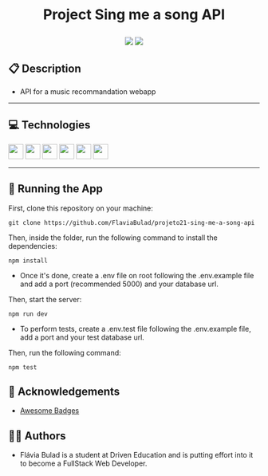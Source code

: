 # <p align = "center"> Project Sing me a song API</p>

<p align = "center">
   <img src="https://img.shields.io/badge/author-Flávia Bulad-4dae71?style=flat-square" />
   
   <img src="https://img.shields.io/github/languages/count/FlaviaBulad/projeto21-sing-me-a-song-api?color=4dae71&style=flat-square" />
</p>

## 📋 Description

- API for a music recommandation webapp

---

</p>

## 💻 Technologies

 <img src="https://img.shields.io/badge/PostgreSQL-316192?style=for-the-badge&logo=postgresql&logoColor=white" height="30px"/>
  <img src="https://img.shields.io/badge/TypeScript-007ACC?style=for-the-badge&logo=typescript&logoColor=white" height="30px"/>
  <img src="https://img.shields.io/badge/Node.js-43853D?style=for-the-badge&logo=node.js&logoColor=white" height="30px"/>  
  <img src="https://img.shields.io/badge/Express.js-404D59?style=for-the-badge&logo=express.js&logoColor=white" height="30px"/>
  <img src="https://img.shields.io/badge/Prisma-3982CE?style=for-the-badge&logo=Prisma&logoColor=white" height="30px">
  <img src="https://img.shields.io/badge/Jest-323330?style=for-the-badge&logo=Jest&logoColor=white" height="30px">
  <!-- Badges source: https://dev.to/envoy_/150-badges-for-github-pnk -->

---

## 🏁 Running the App

First, clone this repository on your machine:

```
git clone https://github.com/FlaviaBulad/projeto21-sing-me-a-song-api
```

Then, inside the folder, run the following command to install the dependencies:

```
npm install
```

- Once it's done, create a .env file on root following the .env.example file and add a port (recommended 5000) and your database url.

Then, start the server:

```
npm run dev
```

- To perform tests, create a .env.test file following the .env.example file, add a port and your test database url.

Then, run the following command:

```
npm test
```

## 👏 Acknowledgements

- [Awesome Badges](https://github.com/Envoy-VC/awesome-badges)

## 👩‍💻 Authors

- Flávia Bulad is a student at Driven Education and is putting effort into it to become a FullStack Web Developer.
  <br/>
